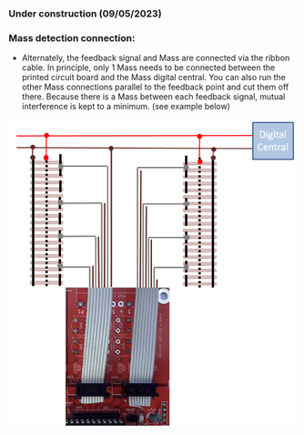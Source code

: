### Under construction (09/05/2023)

### Mass detection connection:

- Alternately, the feedback signal and Mass are connected via the ribbon cable. In principle, only 1 Mass needs to be connected between the printed circuit board and the Mass digital central. You can also run the other Mass connections parallel to the feedback point and cut them off there. Because there is a Mass between each feedback signal, mutual interference is kept to a minimum. (see example below)

<img alt="open opps 1" src=https://github.com/GeertGiebens/DIY_LocoNet_S88_DCC/blob/main/Files%20LocoNet%20Input%20Current%20V1p0/LocoNet_MASS_detection.png>

